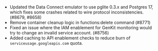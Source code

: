 - Updated the Data Connect emulator to use pglite 0.3.x and Postgres 17, which fixes some crashes related to wire protocol inconsistencies. (#8679, #8658)
- Remove container cleanup logic in functions:delete command (#8771)
- Fixed an issue where the IAM enablement for GenKit monitoring would try to change an invalid service account. (#8756)
- Added caching to API enablement checks to reduce burn of `serviceusage.googleapis.com` quota.
